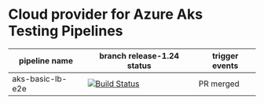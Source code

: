 # Cloud provider for Azure Aks Testing Pipelines

| pipeline name                  | branch release-1.24 status                            | trigger events        |
|--------------------------------|-------------------------------------------------|-----------------------|
| aks-basic-lb-e2e               | [![Build Status](https://msazure.visualstudio.com/CloudNativeCompute/_apis/build/status/AKS/cloud-provider-azure/kubernetes-sigs.cloud-provider-azure.basic_lb?branchName=release-1.24)](https://msazure.visualstudio.com/CloudNativeCompute/_build?definitionId=282180&branchName=release-1.24)                   | PR merged  |